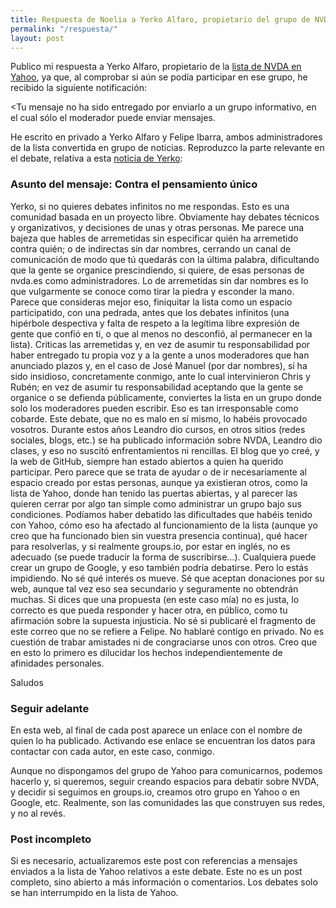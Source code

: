 ```yaml
---
title: Respuesta de Noelia a Yerko Alfaro, propietario del grupo de NVDA en Yahoo
permalink: "/respuesta/"
layout: post
---
```


Publico mi respuesta a Yerko Alfaro, propietario de la [lista de NVDA en Yahoo](https://es.groups.yahoo.com/neo/groups/nvdaespanol/info), ya que, al comprobar si aún se podía participar en ese grupo, he recibido la siguiente notificación:

<Tu mensaje no ha sido entregado por enviarlo a un grupo informativo,
en el cual sólo el moderador puede enviar mensajes. 

He escrito en privado a Yerko Alfaro y Felipe Ibarra, ambos administradores de la lista convertida en grupo de noticias. Reproduzco la parte relevante en el debate, relativa a esta [noticia de Yerko](https://es.groups.yahoo.com/neo/groups/nvdaespanol/conversations/topics/30603;_ylc=X3oDMTM3NmduY2djBF9TAzk3NDkwNDYzBGdycElkAzU1MTg2NzQxBGdycHNwSWQDMTY2MDM5NjA5NQRtc2dJZAMzMDYwMwRzZWMDZnRyBHNsawN2dHBjBHN0aW1lAzE1MTgxMzM5MDAEdHBjSWQDMzA2MDM-):

### Asunto del mensaje: Contra el pensamiento único ###

Yerko, si no quieres debates infinitos no me respondas. Esto es una comunidad basada en un proyecto libre. Obviamente hay debates técnicos y organizativos, y decisiones de unas y otras personas. Me parece una bajeza que hables de arremetidas sin especificar quién ha arremetido contra quién; o de indirectas sin dar nombres, cerrando un canal de comunicación de modo que tú quedarás con la última palabra, dificultando que la gente se organice prescindiendo, si quiere, de esas personas de nvda.es como administradores. 
Lo de arremetidas sin dar nombres es lo que vulgarmente se conoce como tirar la piedra y esconder la mano. Parece que consideras mejor eso, finiquitar la lista como un espacio participatido, con una pedrada, antes que los debates infinitos (una hipérbole despectiva y falta de respeto a la legítima libre expresión de gente que confió en ti, o que al menos no desconfió, al permanecer en la lista). 
Criticas las arremetidas y, en vez de asumir tu responsabilidad por haber entregado tu propia voz y a la gente a unos moderadores que han anunciado plazos y, en el caso de José Manuel (por dar nombres), sí ha sido insidioso, concretamente conmigo, ante lo cual intervinieron Chris y Rubén; en vez de asumir tu responsabilidad aceptando que la gente se organice o se defienda públicamente, conviertes la lista en un grupo donde solo los moderadores pueden escribir. Eso es tan irresponsable como cobarde. 
Este debate, que no es malo en sí mismo, lo habéis provocado vosotros. Durante estos años Leandro dio cursos, en otros sitios (redes sociales, blogs, etc.) se ha publicado información sobre NVDA, Leandro dio clases, y eso no suscitó enfrentamientos ni rencillas. 
El blog que yo creé, y la web de GitHub, siempre han estado abiertos a quien ha querido participar. Pero parece que se trata de ayudar o de ir necesariamente al espacio creado por estas personas, aunque ya existieran otros, como la lista de Yahoo, donde han tenido las puertas abiertas, y al parecer las quieren cerrar por algo tan simple como administrar un grupo bajo sus condiciones. 
Podíamos haber debatido las dificultades que habéis tenido con Yahoo, cómo eso ha afectado al funcionamiento de la lista (aunque yo creo que ha funcionado bien sin vuestra presencia continua), qué hacer para resolverlas, y si realmente groups.io, por estar en inglés, no es adecuado (se puede traducir la forma de suscribirse...). Cualquiera puede crear un grupo de Google, y eso también podría debatirse. 
Pero lo estás impidiendo. No sé qué interés os mueve. Sé que aceptan donaciones por su web, aunque tal vez eso sea secundario y seguramente no obtendrán muchas. 
Si dices que una propuesta (en este caso mía) no es justa, lo correcto es que pueda responder y hacer otra, en público, como tu afirmación sobre la supuesta injusticia. 
No sé si publicaré el fragmento de este correo que no se refiere a Felipe. 
No hablaré contigo en privado. No es cuestión de trabar amistades ni de congraciarse unos con otros. Creo que en esto lo primero es dilucidar los hechos independientemente de afinidades personales. 

Saludos 

### Seguir adelante ###

En esta web, al final de cada post aparece un enlace con el nombre de quien lo ha publicado. Activando ese enlace se encuentran los datos para contactar con cada autor, en este caso, conmigo.

Aunque no dispongamos del grupo de Yahoo para comunicarnos, podemos hacerlo y, si queremos, seguir creando espacios para debatir sobre NVDA, y decidir si seguimos en groups.io, creamos otro grupo en Yahoo o en Google, etc.
Realmente, son las comunidades las que construyen sus redes, y no al revés.

### Post incompleto ###

Si es necesario, actualizaremos este post con referencias a mensajes enviados a la lista de Yahoo relativos a este debate. Este no es un post completo, sino abierto a más información o comentarios. Los debates solo se han interrumpido en la lista de Yahoo.

